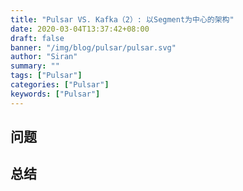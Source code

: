 ```yaml
---
title: "Pulsar VS. Kafka（2）: 以Segment为中心的架构"
date: 2020-03-04T13:37:42+08:00
draft: false
banner: "/img/blog/pulsar/pulsar.svg"
author: "Siran"
summary: ""
tags: ["Pulsar"]
categories: ["Pulsar"]
keywords: ["Pulsar"]
---
```

## 问题

## 总结

